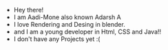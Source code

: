 - Hey there!
- I am Aadi-Mone also known Adarsh A
- I love Rendering and Desing in blender.
- and I am a young developer in Html, CSS and Java!!
- I don't have any Projects yet :( 

<!---
Aadi-mone/Aadi-mone is a ✨ special ✨ repository because its `README.md` (this file) appears on your GitHub profile.
You can click the Preview link to take a look at your changes.
--->
